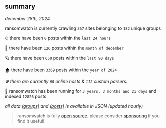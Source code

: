 
## summary
_december 28th, 2024_

ransomwatch is currently crawling `367` sites belonging to `182` unique groups

⏲ there have been `0` posts within the `last 24 hours`

🦈 there have been `126` posts within the `month of december`

🪐 there have been `650` posts within the `last 90 days`

🏚 there have been `3369` posts within the `year of 2024`

_⚙️ there are currently `68` online hosts & `112` custom parsers._

🦕 ransomwatch has been running for `3 years, 3 months and 21 days` and indexed `12826` posts

_all data  [(groups)](http://ransomwhat.telemetry.ltd/groups) and [(posts)](http://ransomwhat.telemetry.ltd/posts) is available in JSON (updated hourly)_

> ransomwatch is fully [open source](https://github.com/joshhighet/ransomwatch#ransomwatch--). please consider [sponsoring](https://github.com/sponsors/joshhighet) if you find it useful!
